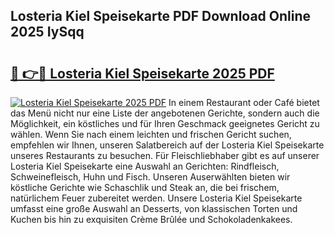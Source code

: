 ## Losteria Kiel Speisekarte PDF Download Online 2025 IySqq

# <h2><a href="http://gc6car.nevu.top/?p=Losteria+Kiel+Speisekarte">🔗 👉🔴 Losteria Kiel Speisekarte 2025 PDF</a></h2>

[![Losteria Kiel Speisekarte 2025 PDF](https://i.imgur.com/dBaPXMq.png)](http://gc6car.nevu.top/?p=Losteria+Kiel+Speisekarte)
In einem Restaurant oder Café bietet das Menü nicht nur eine Liste der angebotenen Gerichte, sondern auch die Möglichkeit, ein köstliches und für Ihren Geschmack geeignetes Gericht zu wählen. Wenn Sie nach einem leichten und frischen Gericht suchen, empfehlen wir Ihnen, unseren Salatbereich auf der Losteria Kiel Speisekarte unseres Restaurants zu besuchen. Für Fleischliebhaber gibt es auf unserer Losteria Kiel Speisekarte eine Auswahl an Gerichten: Rindfleisch, Schweinefleisch, Huhn und Fisch. Unseren Auserwählten bieten wir köstliche Gerichte wie Schaschlik und Steak an, die bei frischem, natürlichem Feuer zubereitet werden. Unsere Losteria Kiel Speisekarte umfasst eine große Auswahl an Desserts, von klassischen Torten und Kuchen bis hin zu exquisiten Crème Brûlée und Schokoladenkakees.
